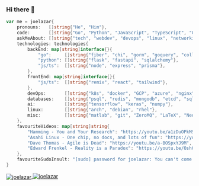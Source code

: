 ### Hi there 👋

```go
var me = joelazar{
    pronouns:   []string{"He", "Him"},
    code:       []string{"Go", "Python", "JavaScript", "TypeScript", "C++", "C", "Bash", "Lua"},
    askMeAbout: []string{"tech", "webdev", "devops", "linux", "networking", "ai"},
    technologies: technologies{
        backEnd: map[string]interface{}{
            "go":     []string{"fiber", "chi", "gorm", "goquery", "colly"},
            "python": []string{"flask", "fastapi", "sqlalchemy"},
            "js/ts":  []string{"node", "express", "prisma"},
        },
        frontEnd: map[string]interface{}{
            "js/ts":  []string{"remix", "react", "tailwind"},
        },
        devOps:       []string{"k8s", "docker", "GCP", "azure", "nginx", "GitlabCI", "CircleCI", "Github Actions"},
        databases:    []string{"psql", "redis", "mongodb", "etcd", "sqlite"},
        ai:           []string{"tensorflow", "keras", "numpy"},
        linux:        []string{"arch", "debian", "rhel"},
        misc:         []string{"matlab", "git", "ZeroMQ", "LaTeX", "Neovim"},
    },
    favouriteVideos: map[string]string{
        "Hamming - You and Your Research": "https://youtu.be/a1zDuOPkMSw",
        "Asahi Linux - One chip, no docs, and lots of fun": "https://youtu.be/COlvP4hODpY",
        "Dave Thomas - Agile is Dead": "https://youtu.be/a-BOSpxYJ9M",
        "Edward Frenkel - Reality is a Paradox": "https://youtu.be/Osh0-J3T2nY"
    },
    favouriteSudoInsult: "[sudo] password for joelazar: You can't come in. Our tiger has got flu",
}
```

<a href="https://github.com/anuraghazra/github-readme-stats">
  <img align="center" src="https://github-readme-stats.vercel.app/api?username=joelazar&show_icons=true&theme=dracula&count_private=true&include_all_commits=true" alt="joelazar" />
</a>
<a href="https://github.com/anuraghazra/github-readme-stats">
  <img align="top" src="https://github-readme-stats.vercel.app/api/top-langs/?username=joelazar&show_icons=true&theme=dracula&hide=matlab,css,html" alt="joelazar" />
</a>
